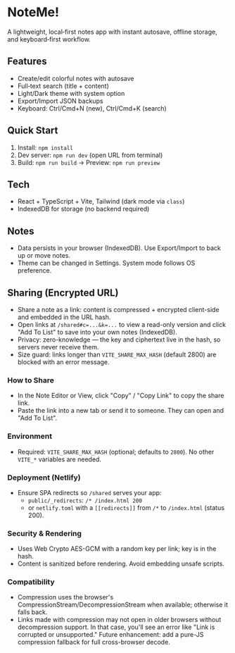 # NoteMe!

A lightweight, local‑first notes app with instant autosave, offline storage, and keyboard‑first workflow.

## Features

- Create/edit colorful notes with autosave
- Full‑text search (title + content)
- Light/Dark theme with system option
- Export/Import JSON backups
- Keyboard: Ctrl/Cmd+N (new), Ctrl/Cmd+K (search)

## Quick Start

1. Install: `npm install`
2. Dev server: `npm run dev` (open URL from terminal)
3. Build: `npm run build` → Preview: `npm run preview`

## Tech

- React + TypeScript + Vite, Tailwind (dark mode via `class`)
- IndexedDB for storage (no backend required)

## Notes

- Data persists in your browser (IndexedDB). Use Export/Import to back up or move notes.
- Theme can be changed in Settings. System mode follows OS preference.

## Sharing (Encrypted URL)

- Share a note as a link: content is compressed + encrypted client-side and embedded in the URL hash.
- Open links at `/shared#c=...&k=...` to view a read-only version and click "Add To List" to save into your own notes (IndexedDB).
- Privacy: zero-knowledge — the key and ciphertext live in the hash, so servers never receive them.
- Size guard: links longer than `VITE_SHARE_MAX_HASH` (default 2800) are blocked with an error message.

### How to Share

- In the Note Editor or View, click "Copy" / "Copy Link" to copy the share link.
- Paste the link into a new tab or send it to someone. They can open and "Add To List".

### Environment

- Required: `VITE_SHARE_MAX_HASH` (optional; defaults to `2800`). No other `VITE_*` variables are needed.

### Deployment (Netlify)

- Ensure SPA redirects so `/shared` serves your app:
  - `public/_redirects`: `/* /index.html 200`
  - or `netlify.toml` with a `[[redirects]]` from `/*` to `/index.html` (status 200).

### Security & Rendering

- Uses Web Crypto AES-GCM with a random key per link; key is in the hash.
- Content is sanitized before rendering. Avoid embedding unsafe scripts.

### Compatibility

- Compression uses the browser's CompressionStream/DecompressionStream when available; otherwise it falls back.
- Links made with compression may not open in older browsers without decompression support. In that case, you'll see an error like "Link is corrupted or unsupported." Future enhancement: add a pure-JS compression fallback for full cross-browser decode.
